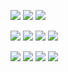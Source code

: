 ![](https://cdn.discordapp.com/attachments/1012789720612360235/1257889984329814038/anti_usuk___stamp_by_anti_giripan_da4a1i1-fullview.png?ex=66860cd6&is=6684bb56&hm=97a0c70ffe22b047d6c41fb143166b8fe764c5d8a53824d5e53fec14e2833724&) ![](https://cdn.discordapp.com/attachments/1012789720612360235/1257926307518611526/d7hn94k-47bdbfa5-a431-4eb5-99a5-adb59d45b3cf.gif?ex=66862eaa&is=6684dd2a&hm=44f3c665f4921a5517df3eeac6b879f53812ba39376fe54c0a6fadbaae75f351&) ![](https://cdn.discordapp.com/attachments/1012789720612360235/1257926564922789978/d81qr7v-684a483e-f6e6-4ad4-a15b-1f47ecf0fef9.png?ex=66862ee8&is=6684dd68&hm=705b753c1baa7dc327493b3af7b402280ab61a6461acf313fdcf8f756e36f53e&)

![](https://cdn.discordapp.com/attachments/1012789720612360235/1257929034973712458/dahp67f-906c247d-46af-4a5a-b49c-05f159e134fc.gif?ex=66863135&is=6684dfb5&hm=a07edb0380fe97214f2904dd0f97fe458efdb61529f2cd1f37305dd6802476ac&) ![](https://cdn.discordapp.com/attachments/1012789720612360235/1257941659270774884/jjba__tusk_stamp_by_whitenoize_dbu459g-fullview.jpg?ex=66863cf6&is=6684eb76&hm=1767846e5982b70978b16feced3b45643a117ba9163475568294e99eacafccf1&) ![](https://cdn.discordapp.com/attachments/1012789720612360235/1257934634138730566/daedvwr-12a67ee0-1471-40bf-b8ef-7fdc0eb38799.png?ex=6686366c&is=6684e4ec&hm=79f39e780179fde00119dc575987eae6c16c6b7fb13e202d9d45ff9921ad1d0a&) ![](https://cdn.discordapp.com/attachments/1012789720612360235/1257940899799892061/jjba____clamp__kujo_jouta_stamp_by_whitenoize_dc1wncm-fullview.jpg?ex=66863c41&is=6684eac1&hm=ad4abfe81c254a7afdaca71b49f7cd83e2e04e0ab5d822e06d957db258849b7f&)

![](https://cdn.discordapp.com/attachments/1012789720612360235/1257929705412231178/d1ifsis-df623859-4888-4971-bbc3-524035323992.png?ex=668631d4&is=6684e054&hm=1de4dd6bc9ee9bb684ebd2589e753e2c53cc76b8b9f85e8b8bc77e606ef42242&) ![](https://cdn.discordapp.com/attachments/1012789720612360235/1257939305977090098/tumblr_1c98443b9adc3fb02abc6655411f0fc0_3f24632f_100.png?ex=66863ac5&is=6684e945&hm=020a139b0eff11dee3c540485eeec9d193456a636a446c2e60e33d8ff6fc26f1&) ![](https://cdn.discordapp.com/attachments/1012789720612360235/1257931936870170635/dbga1pm-b9b26a83-5c3b-4594-a180-f12935639382.png?ex=668633e8&is=6684e268&hm=233de5dc5c7a2dc089caf6f7220ecfc1fc30ff6c4d0001f76c3560dde350202d&) ![](https://cdn.discordapp.com/attachments/1012789720612360235/1257931937176223794/delav04-e965b738-8cd6-4e92-bf33-5823a837072e.png?ex=668633e9&is=6684e269&hm=37ce771950256b00f128601a352f308b4bd7caedf43dc930b4655e43b9919fd9&)
